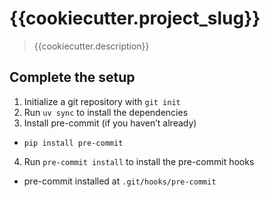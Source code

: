 # {{cookiecutter.project_slug}}

> {{cookiecutter.description}}

## Complete the setup

1. Initialize a git repository with `git init`
2. Run `uv sync` to install the dependencies
3. Install pre-commit (if you haven’t already)
- `pip install pre-commit`
4. Run `pre-commit install` to install the pre-commit hooks
- pre-commit installed at `.git/hooks/pre-commit`

